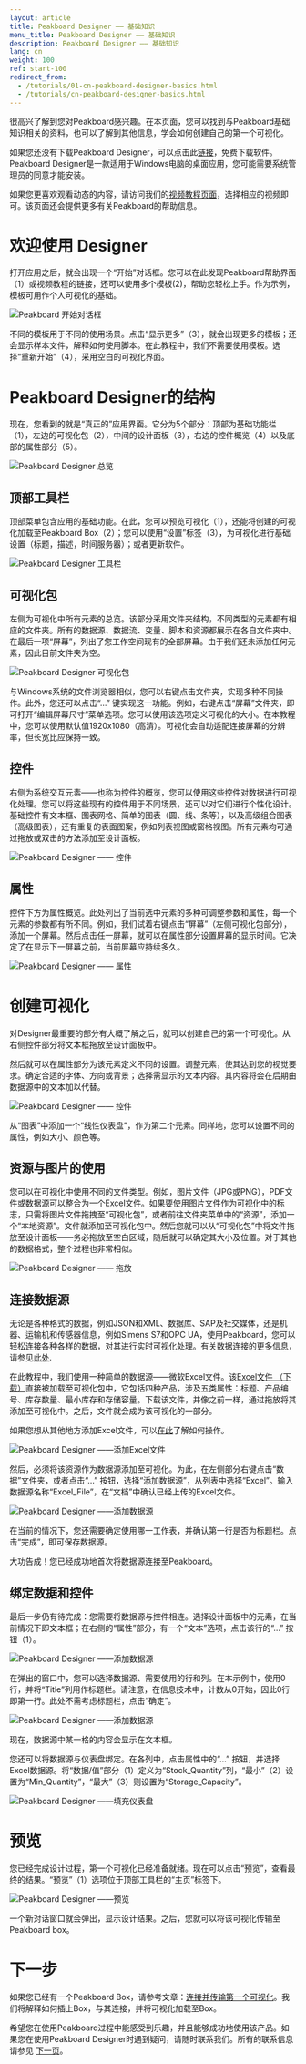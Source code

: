 ```yaml
---
layout: article
title: Peakboard Designer —— 基础知识
menu_title: Peakboard Designer —— 基础知识
description: Peakboard Designer —— 基础知识
lang: cn
weight: 100
ref: start-100
redirect_from:
  - /tutorials/01-cn-peakboard-designer-basics.html
  - /tutorials/cn-peakboard-designer-basics.html
---
```


很高兴了解到您对Peakboard感兴趣。在本页面，您可以找到与Peakboard基础知识相关的资料，也可以了解到其他信息，学会如何创建自己的第一个可视化。

如果您还没有下载Peakboard Designer，可以点击此[链接](https://peakboard.com/zh-hans/peakboard-designer/?utm_source=HelpCenter&utm_medium=Link&utm_campaign=GetStarted_Article)，免费下载软件。Peakboard Designer是一款适用于Windows电脑的桌面应用，您可能需要系统管理员的同意才能安装。

如果您更喜欢观看动态的内容，请访问我们的[视频教程页面](https://help.peakboard.com/tutorials/cn-video-overview.html)，选择相应的视频即可。该页面还会提供更多有关Peakboard的帮助信息。

# 欢迎使用 Designer

打开应用之后，就会出现一个“开始”对话框。您可以在此发现Peakboard帮助界面（1）或视频教程的链接，还可以使用多个模板(2)，帮助您轻松上手。作为示例，模板可用作个人可视化的基础。

![Peakboard 开始对话框](/assets/images/Tutorial/Get_Started/Peakboard_Get_Started_CN_01.png)

不同的模板用于不同的使用场景。点击“显示更多”（3），就会出现更多的模板；还会显示样本文件，解释如何使用脚本。在此教程中，我们不需要使用模板。选择“重新开始”（4），采用空白的可视化界面。

# Peakboard Designer的结构

现在，您看到的就是“真正的”应用界面。它分为5个部分：顶部为基础功能栏（1），左边的可视化包（2），中间的设计面板（3），右边的控件概览（4）以及底部的属性部分（5）。

![Peakboard Designer 总览](/assets/images/Tutorial/Get_Started/Peakboard_Get_Started_CN_02.png)

## 顶部工具栏

顶部菜单包含应用的基础功能。在此，您可以预览可视化（1），还能将创建的可视化加载至Peakboard Box（2）；您可以使用“设置”标签（3），为可视化进行基础设置（标题，描述，时间服务器）；或者更新软件。

![Peakboard Designer 工具栏](/assets/images/Tutorial/Get_Started/Peakboard_Get_Started_CN_03.png)

## 可视化包

左侧为可视化中所有元素的总览。该部分采用文件夹结构，不同类型的元素都有相应的文件夹。所有的数据源、数据流、变量、脚本和资源都展示在各自文件夹中。在最后一项“屏幕”，列出了您工作空间现有的全部屏幕。由于我们还未添加任何元素，因此目前文件夹为空。

![Peakboard Designer 可视化包](/assets/images/Tutorial/Get_Started/Peakboard_Get_Started_CN_04.png)

与Windows系统的文件浏览器相似，您可以右键点击文件夹，实现多种不同操作。此外，您还可以点击“...” 键实现这一功能。例如，右键点击“屏幕”文件夹，即可打开“编辑屏幕尺寸”菜单选项。您可以使用该选项定义可视化的大小。在本教程中，您可以使用默认值1920x1080（高清）。可视化会自动适配连接屏幕的分辨率，但长宽比应保持一致。

## 控件 

右侧为系统交互元素——也称为控件的概览，您可以使用这些控件对数据进行可视化处理。您可以将这些现有的控件用于不同场景，还可以对它们进行个性化设计。基础控件有文本框、图表网格、简单的图表（圆、线、条等），以及高级组合图表（高级图表），还有重复的表面图案，例如列表视图或窗格视图。所有元素均可通过拖放或双击的方法添加至设计面板。

![Peakboard Designer —— 控件](/assets/images/Tutorial/Get_Started/Peakboard_Get_Started_CN_05.gif)

## 属性

控件下方为属性概览。此处列出了当前选中元素的多种可调整参数和属性，每一个元素的参数都有所不同。例如，我们试着右键点击“屏幕”（左侧可视化包部分），添加一个屏幕。然后点击任一屏幕，就可以在属性部分设置屏幕的显示时间。它决定了在显示下一屏幕之前，当前屏幕应持续多久。

![Peakboard Designer —— 属性](/assets/images/Tutorial/Get_Started/Peakboard_Get_Started_CN_06.png)

# 创建可视化

对Designer最重要的部分有大概了解之后，就可以创建自己的第一个可视化。从右侧控件部分将文本框拖放至设计面板中。

然后就可以在属性部分为该元素定义不同的设置。调整元素，使其达到您的视觉要求。确定合适的字体、方向或背景；选择需显示的文本内容。其内容将会在后期由数据源中的文本加以代替。

![Peakboard Designer —— 控件](/assets/images/Tutorial/Get_Started/Peakboard_Get_Started_CN_05b.gif)

从“图表”中添加一个“线性仪表盘”，作为第二个元素。同样地，您可以设置不同的属性，例如大小、颜色等。

## 资源与图片的使用

您可以在可视化中使用不同的文件类型。例如，图片文件（JPG或PNG），PDF文件或数据源可以整合为一个Excel文件。如果要使用图片文件作为可视化中的标志，只需将图片文件拖拽至“可视化包”，或者前往文件夹菜单中的“资源”，添加一个“本地资源”。文件就添加至可视化包中。然后您就可以从“可视化包”中将文件拖放至设计面板——务必拖放至空白区域，随后就可以确定其大小及位置。对于其他的数据格式，整个过程也非常相似。

![Peakboard Designer —— 拖放](/assets/images/Tutorial/Get_Started/Peakboard_Get_Started_CN_07.gif)

## 连接数据源

无论是各种格式的数据，例如JSON和XML、数据库、SAP及社交媒体，还是机器、运输机和传感器信息，例如Simens S7和OPC UA，使用Peakboard，您可以轻松连接各种各样的数据，对其进行实时可视化处理。有关数据连接的更多信息，请参见[此处](https://peakboard.com/zh-hans/data-connections/?utm_source=HelpCenter&utm_medium=Link&utm_campaign=GetStarted_Article).

在此教程中，我们使用一种简单的数据源——微软Excel文件。该[Excel文件 （下载）](/assets/files/examples/Peakboard_Example_Date.xlsx)直接被加载至可视化包中，它包括四种产品，涉及五类属性：标题、产品编号、库存数量、最小库存和存储容量。下载该文件，并像之前一样，通过拖放将其添加至可视化中。之后，文件就会成为该可视化的一部分。

如果您想从其他地方添加Excel文件，可以[在此](https://help.peakboard.com/data_sources/cn-excel.html)了解如何操作。

![Peakboard Designer ——添加Excel文件](/assets/images/Tutorial/Get_Started/Peakboard_Get_Started_CN_08.png)

然后，必须将该资源作为数据源添加至可视化。为此，在左侧部分右键点击“数据”文件夹，或者点击“...” 按钮，选择“添加数据源”，从列表中选择“Excel”。输入数据源名称“Excel_File”，在“文档”中确认已经上传的Excel文件。

![Peakboard Designer ——添加数据源](/assets/images/Tutorial/Get_Started/Peakboard_Get_Started_CN_09.gif)

在当前的情况下，您还需要确定使用哪一工作表，并确认第一行是否为标题栏。点击“完成”，即可保存数据源。

大功告成！您已经成功地首次将数据源连接至Peakboard。

## 绑定数据和控件

最后一步仍有待完成：您需要将数据源与控件相连。选择设计面板中的元素，在当前情况下即文本框；在右侧的“属性”部分，有一个“文本”选项，点击该行的“...” 按钮（1）。

![Peakboard Designer ——添加数据源](/assets/images/Tutorial/Get_Started/Peakboard_Get_Started_CN_10.png)

在弹出的窗口中，您可以选择数据源、需要使用的行和列。在本示例中，使用0行，并将“Title”列用作标题栏。请注意，在信息技术中，计数从0开始，因此0行即第一行。此处不需考虑标题栏，点击“确定”。

![Peakboard Designer ——添加数据源](/assets/images/Tutorial/Get_Started/Peakboard_Get_Started_CN_11.png)

现在，数据源中某一格的内容会显示在文本框。

您还可以将数据源与仪表盘绑定。在各列中，点击属性中的“...” 按钮，并选择Excel数据源。将“数据/值”部分（1）定义为“Stock_Quantity”列，“最小”（2）设置为“Min_Quantity”，“最大”（3）则设置为“Storage_Capacity”。

![Peakboard Designer ——填充仪表盘](/assets/images/Tutorial/Get_Started/Peakboard_Get_Started_CN_12.png)

# 预览

您已经完成设计过程，第一个可视化已经准备就绪。现在可以点击“预览”，查看最终的结果。“预览”（1）选项位于顶部工具栏的“主页”标签下。

![Peakboard Designer ——预览](/assets/images/Tutorial/Get_Started/Peakboard_Get_Started_CN_13.png)

一个新对话窗口就会弹出，显示设计结果。之后，您就可以将该可视化传输至Peakboard box。

# 下一步

如果您已经有一个Peakboard Box，请参考文章：[连接并传输第一个可视化](https://help.peakboard.com/get_started/cn-peakboard-connecting.html)。我们将解释如何插上Box，与其连接，并将可视化加载至Box。

希望您在使用Peakboard过程中能感受到乐趣，并且能够成功地使用该产品。如果您在使用Peakboard Designer时遇到疑问，请随时联系我们。所有的联系信息请参见 [下一页](https://peakboard.com/zh-hans/support/?utm_source=HelpCenter&utm_medium=Link&utm_campaign=GetStarted_Article)。
